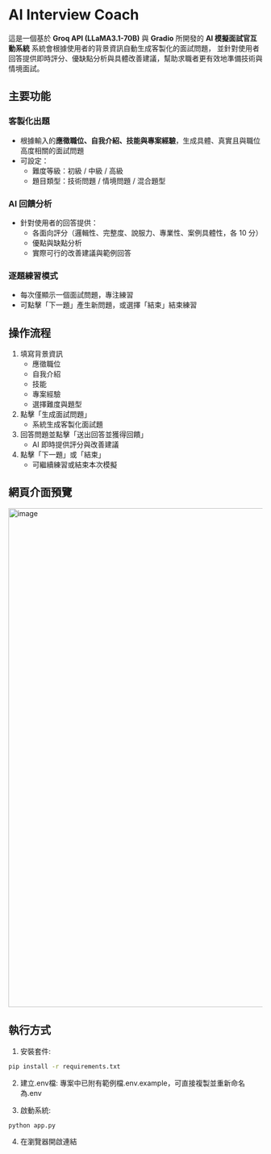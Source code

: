 # AI Interview Coach
這是一個基於 **Groq API (LLaMA3.1-70B)** 與 **Gradio** 所開發的 **AI 模擬面試官互動系統**
系統會根據使用者的背景資訊自動生成客製化的面試問題，
並針對使用者回答提供即時評分、優缺點分析與具體改善建議，幫助求職者更有效地準備技術與情境面試。

## 主要功能
### 客製化出題
- 根據輸入的**應徵職位、自我介紹、技能與專案經驗**，生成具體、真實且與職位高度相關的面試問題  
- 可設定：
  - 難度等級：初級 / 中級 / 高級  
  - 題目類型：技術問題 / 情境問題 / 混合題型

### AI 回饋分析
- 針對使用者的回答提供：
  - 各面向評分（邏輯性、完整度、說服力、專業性、案例具體性，各 10 分）  
  - 優點與缺點分析  
  - 實際可行的改善建議與範例回答 

### 逐題練習模式
- 每次僅顯示一個面試問題，專注練習  
- 可點擊「下一題」產生新問題，或選擇「結束」結束練習

## 操作流程
1. 填寫背景資訊
   - 應徵職位
   - 自我介紹
   - 技能
   - 專案經驗
   - 選擇難度與題型
2. 點擊「生成面試問題」
   - 系統生成客製化面試題
3. 回答問題並點擊「送出回答並獲得回饋」
   - AI 即時提供評分與改善建議
4. 點擊「下一題」或「結束」
   - 可繼續練習或結束本次模擬

## 網頁介面預覽
<img width="1823" height="990" alt="image" src="https://github.com/user-attachments/assets/ff5d4576-bc41-4640-9c39-51f6ed322d67" />


## 執行方式
1. 安裝套件:
```bash
pip install -r requirements.txt
```
2. 建立.env檔:
專案中已附有範例檔.env.example，可直接複製並重新命名為.env

3. 啟動系統: 
```bash
python app.py
```
4. 在瀏覽器開啟連結
